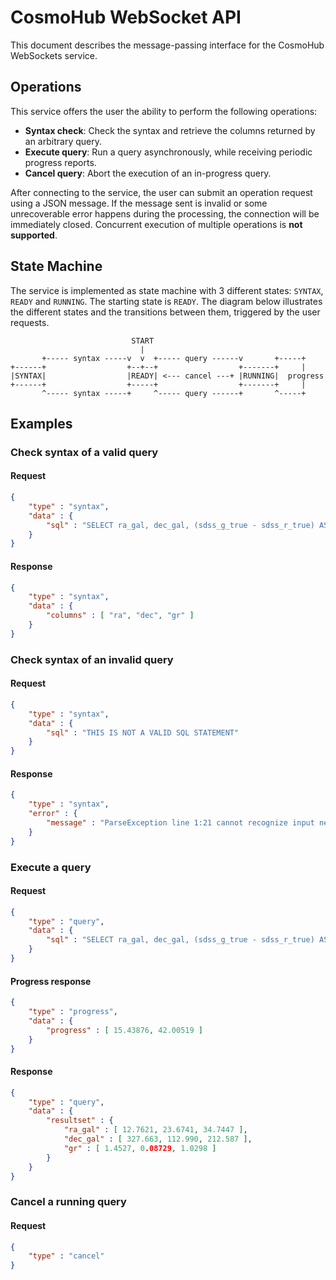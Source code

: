 # CosmoHub WebSocket API

This document describes the message-passing interface for the CosmoHub WebSockets service.

## Operations
This service offers the user the ability to perform the following operations:
 * __Syntax check__: Check the syntax and retrieve the columns returned by an arbitrary query.
 * __Execute query__: Run a query asynchronously, while receiving periodic progress reports.
 * __Cancel query__: Abort the execution of an in-progress query.

After connecting to the service, the user can submit an operation request using a JSON message. If the message sent is invalid or some unrecoverable error happens during the processing, the connection will be immediately closed. Concurrent execution of multiple operations is **not supported**.

## State Machine
The service is implemented as state machine with 3 different states: `SYNTAX`, `READY` and `RUNNING`. The starting state is `READY`.
The diagram below illustrates the different states and the transitions between them, triggered by the user requests.

```
                           START
                             |
       +----- syntax -----v  v  +----- query ------v       +-----+
+------+                  +--+--+                  +-------+     |
|SYNTAX|                  |READY| <--- cancel ---+ |RUNNING|  progress
+------+                  +-----+                  +-------+     |
       ^----- syntax -----+     ^----- query ------+       ^-----+
```

## Examples
### Check syntax of a valid query
#### Request
```json
{
    "type" : "syntax",
    "data" : {
        "sql" : "SELECT ra_gal, dec_gal, (sdss_g_true - sdss_r_true) AS gr FROM micecatv2_0_2"
    }
}
```
#### Response
```json
{
    "type" : "syntax",
    "data" : {
        "columns" : [ "ra", "dec", "gr" ]
    }
}
```

### Check syntax of an invalid query
#### Request
```json
{
    "type" : "syntax",
    "data" : {
        "sql" : "THIS IS NOT A VALID SQL STATEMENT"
    }
}
```
#### Response
```json
{
    "type" : "syntax",
    "error" : {
        "message" : "ParseException line 1:21 cannot recognize input near 'THIS' 'IS' 'NOT' in from source 0"
    }
}
```
### Execute a query
#### Request
```json
{
    "type" : "query",
    "data" : {
        "sql" : "SELECT ra_gal, dec_gal, (sdss_g_true - sdss_r_true) AS gr FROM micecatv2_0_2"
    }
}
```
#### Progress response
```json
{
    "type" : "progress",
    "data" : {
        "progress" : [ 15.43876, 42.00519 ]
    }
}
```
#### Response
```json
{
    "type" : "query",
    "data" : {
        "resultset" : {
            "ra_gal" : [ 12.7621, 23.6741, 34.7447 ],
            "dec_gal" : [ 327.663, 112.990, 212.587 ],
            "gr" : [ 1.4527, 0.08729, 1.0298 ]
        }
    }
}
```

### Cancel a running query
#### Request
```json
{
    "type" : "cancel"
}
```

